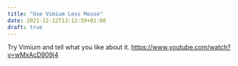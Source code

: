 ```yaml
---
title: "Use Vimium Less Mouse"
date: 2021-12-12T13:12:59+01:00
draft: true
---
```


Try Vimium and tell what you like about it.
https://www.youtube.com/watch?v=wMxAcD909j4

